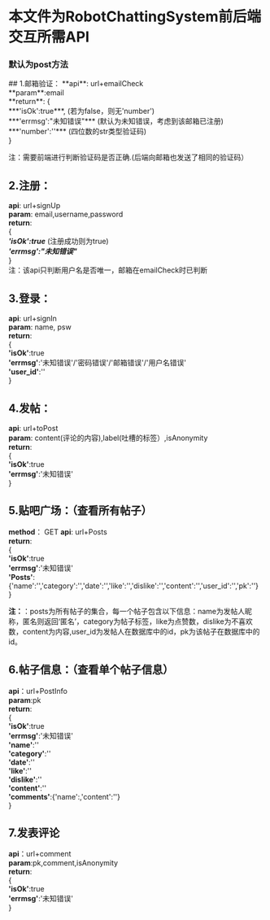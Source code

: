 <h1> 本文件为RobotChattingSystem前后端交互所需API</h1>
<h3>默认为post方法</h3>
## 1.邮箱验证：
**api**:	url+emailCheck<br>
**param**:email<br>
**return**:     
	{<br>
	***'isOk':true***,     (若为false，则无'number')<br>
	***'errmsg':"未知错误"***     (默认为未知错误，考虑到该邮箱已注册)<br>
	***'number':''***    (四位数的str类型验证码)<br>
	}<br>

注：需要前端进行判断验证码是否正确.(后端向邮箱也发送了相同的验证码）<br>

## 2.注册：
**api**:	url+signUp<br>
**param**:	email,username,password<br>
**return**:<br>	
	{<br>
	***'isOk':true*** (注册成功则为true)<br>
	***'errmsg':"未知错误"***<br>
	}<br>
注：该api只判断用户名是否唯一，邮箱在emailCheck时已判断<br>

## 3.登录：
**api**:	url+signIn<br>
**param**:	name, psw<br>
**return**:<br>
	{<br>
	**'isOk'**:true<br>
	**'errmsg'**:'未知错误'/'密码错误'/'邮箱错误'/'用户名错误'  <br>
	**'user_id'**:''<br>
	}

## 4.发帖：
**api**:  url+toPost<br>
**param**: content(评论的内容),label(吐槽的标签）,isAnonymity<br>
**return**:<br>
{<br>
**'isOk'**:true<br>
**'errmsg'**:'未知错误'<br>
}

## 5.贴吧广场：（查看所有帖子）
**method**： GET
**api**: url+Posts<br>
**return**:<br>
{<br>
**'isOk'**:true<br>
**'errmsg'**:'未知错误'<br>
**'Posts'**: {'name':'','category':'','date':'','like':'','dislike':'','content':'','user_id':'','pk':''}<br>
}<br>

**注：**：posts为所有帖子的集合，每一个帖子包含以下信息：name为发帖人昵称，匿名则返回‘匿名’，category为帖子标签，like为点赞数，dislike为不喜欢数，content为内容,user_id为发帖人在数据库中的id，pk为该帖子在数据库中的id。

## 6.帖子信息：（查看单个帖子信息）
**api**：url+PostInfo<br>
**param**:pk<br>
**return**:<br>
{<br>
**'isOk'**:true<br>
**'errmsg'**:'未知错误'<br>
**'name'**:''<br>
**'category'**:''<br>
**'date'**:''<br>
**'like'**:''<br>
**'dislike'**:''<br>
**'content'**:''<br>
**'comments'**:{'name':,'content':''}<br>
}

## 7.发表评论
**api**：url+comment<br>
**param**:pk,comment,isAnonymity<br>
**return**:<br>
{<br>
**'isOk'**:true<br>
**'errmsg'**:'未知错误'<br>
}









